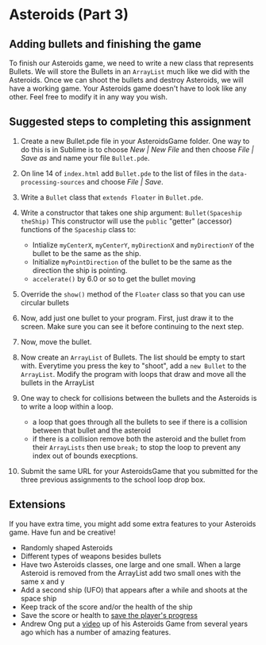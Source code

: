 Asteroids (Part 3) 
==================
Adding bullets and finishing the game
-------------------------------------
To finish our Asteroids game, we need to write a new class that represents Bullets. We will store the Bullets in an `ArrayList` much like we did with the Asteroids. Once we can shoot the bullets and destroy Asteroids, we will have a working game. Your Asteroids game doesn't have to look like any other. Feel free to modify it in any way you wish.

Suggested steps to completing this assignment
---------------------------------------------

1. Create a new Bullet.pde file in your AsteroidsGame folder. One way to do this is in Sublime is to choose *New | New File* and
then choose *File | Save as* and name your file `Bullet.pde`.
2. On line 14 of `index.html` add `Bullet.pde` to the list of files in the `data-processing-sources` and choose *File | Save*.
2. Write a `Bullet` class that `extends Floater` in `Bullet.pde`. 
2. Write a constructor that takes one ship argument: `Bullet(Spaceship theShip)` This constructor will use the `public` "getter" (accessor) functions of the `Spaceship` class to:
   - Intialize `myCenterX`, `myCenterY`, `myDirectionX` and `myDirectionY` of the bullet to be the same as the ship.
   - Initialize `myPointDirection` of the bullet to be the same as the direction the ship is pointing.
   - `accelerate()` by 6.0 or so to get the bullet moving
3. Override the `show()` method of the `Floater` class so that you can use circular bullets
4. Now, add just one bullet to your program. First, just draw it to the screen. Make sure you can see it before continuing to the next step.
5. Now, move the bullet.
6. Now create an `ArrayList` of Bullets. The list should be empty to start with. Everytime you press the key to "shoot", add a `new Bullet` to the `ArrayList`. Modify the program with loops that draw and move all the bullets in the ArrayList
7. One way to check for collisions between the bullets and the Asteroids is to write a loop within a loop. 
   - a loop that goes through all the bullets to see if there is a collision between that bullet and the asteroid
   - if there is a collision remove both the asteroid and the bullet from their `ArrayLists` then use `break;` to stop the loop to prevent any index out of bounds execptions.


10. Submit the same URL for your AsteroidsGame that you submitted for the three previous assignments to the school loop drop box.

Extensions
----------
If you have extra time, you might add some extra features to your Asteroids game. Have fun and be creative!
* Randomly shaped Asteroids
* Different types of weapons besides bullets
* Have two Asteroids classes, one large and one small. When a large Asteroid is removed from the ArrayList add two small ones with the same x and y
* Add a second ship (UFO) that appears after a while and shoots at the space ship
* Keep track of the score and/or the health of the ship
* Save the score or health to [save the player's progress](https://github.com/apcslowell/SaveProgress/)
* Andrew Ong put a [video](https://www.youtube.com/watch?v=qiRtD9vJ2K8) up of his Asteroids Game from several years ago which has a number of amazing features.
 
